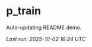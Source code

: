 # p_train

Auto-updating README demo.

<!--START_SECTION:status-->
_Last run: 2025-10-02 16:24 UTC_
<!--END_SECTION:status-->

























































































































































































































































































































































































































































































































































































































































































































































































































































































































































































































